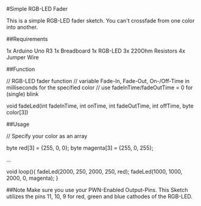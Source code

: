 #Simple RGB-LED Fader

This is a simple RGB-LED fader sketch. You can't crossfade from one color into another.

##Requirements

1x Arduino Uno R3
1x Breadboard
1x RGB-LED
3x 220Ohm Resistors
4x Jumper Wire

##Function

// RGB-LED fader function
// variable Fade-In, Fade-Out, On-/Off-Time in milliseconds for the specified color
// use fadeInTime/fadeOutTime = 0 for (single) blink

void fadeLed(int fadeInTime, int onTime, int fadeOutTime, int offTime, byte color[3])

##Usage

// Specify your color as an array

byte red[3] = {255, 0, 0};
byte magenta[3] = {255, 0, 255};

...

void loop(){
  fadeLed(2000, 250, 2000, 250, red);
  fadeLed(1000, 1000, 2000, 0, magenta);
}

##Note
Make sure you use your PWN-Enabled Output-Pins.
This Sketch utilizes the pins 11, 10, 9 for red, green and blue cathodes of the RGB-LED.
